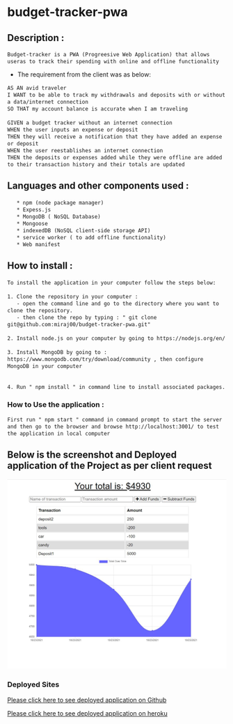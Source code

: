 # budget-tracker-pwa


## Description :
```
Budget-tracker is a PWA (Progreesive Web Application) that allows useras to track their spending with online and offline functionality
```

* The requirement from the client was as below:
```
AS AN avid traveler
I WANT to be able to track my withdrawals and deposits with or without a data/internet connection
SO THAT my account balance is accurate when I am traveling 

GIVEN a budget tracker without an internet connection
WHEN the user inputs an expense or deposit
THEN they will receive a notification that they have added an expense or deposit
WHEN the user reestablishes an internet connection
THEN the deposits or expenses added while they were offline are added to their transaction history and their totals are updated
```

## Languages and other components used : 
```
   * npm (node package manager) 
   * Expess.js  
   * MongoDB ( NoSQL Database)
   * Mongoose 
   * indexedDB (NoSQL client-side storage API)
   * service worker ( to add offline functionality)
   * Web manifest
```

## How to install : 
 ```
 To install the application in your computer follow the steps below: 

 1. Clone the repository in your computer :
    - open the command line and go to the directory where you want to clone the repository.
    - then clone the repo by typing : " git clone git@github.com:miraj00/budget-tracker-pwa.git"

 2. Install node.js on your computer by going to https://nodejs.org/en/  

 3. Install MongoDB by going to : https://www.mongodb.com/try/download/community , then configure MongoDB in your computer

  
 4. Run " npm install " in command line to install associated packages.
```

### How to Use the application : 

```
First run " npm start " command in command prompt to start the server and then go to the browser and browse http://localhost:3001/ to test the application in local computer
```

## Below is the screenshot and Deployed application of the Project as per client request ## 

![Screenshot of web page](./public/assets/images/image.jpg)

### Deployed Sites ##

[Please click here to see deployed application on Github](https://github.com/miraj00/budget-tracker-pwa)

[Please click here to see deployed application on heroku](https://ancient-falls-66970.herokuapp.com/)

